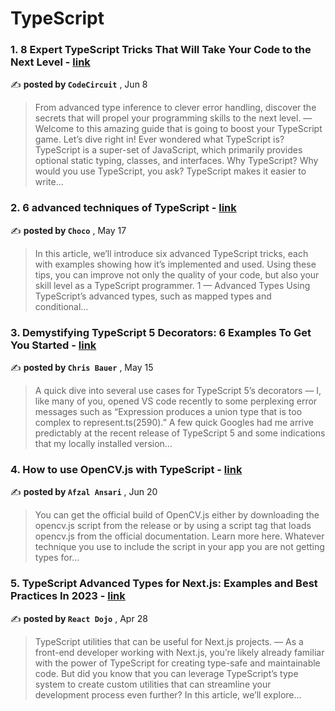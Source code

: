 
<h1>TypeScript</h1>
<h3>1. 8 Expert TypeScript Tricks That Will Take Your Code to the Next Level - <a href=https://medium.com/javascript-in-plain-english/8-expert-typescript-tricks-that-will-take-your-code-to-the-next-level-9b5bb79da880?source=tag_page---------0-85--------------------cff096da_ddb0_46fb_802a_26748f21488d-------17>link</a></h3>

✍️ **posted by `CodeCircuit`** , <date>Jun 8</date>

<blockquote>From advanced type inference to clever error handling, discover the secrets that will propel your programming skills to the next level. —  Welcome to this amazing guide that is going to boost your TypeScript game. Let’s dive right in! Ever wondered what TypeScript is? TypeScript is a super-set of JavaScript, which primarily provides optional static typing, classes, and interfaces. Why TypeScript? Why would you use TypeScript, you ask? TypeScript makes it easier to write…</blockquote>

<h3>2. 6 advanced techniques of TypeScript - <a href=https://medium.com/@Choco23/6-advanced-techniques-of-typescript-45c79a7cca4c?source=tag_page---------1-85--------------------cff096da_ddb0_46fb_802a_26748f21488d-------17>link</a></h3>

✍️ **posted by `Choco`** , <date>May 17</date>

<blockquote>In this article, we’ll introduce six advanced TypeScript tricks, each with examples showing how it’s implemented and used. Using these tips, you can improve not only the quality of your code, but also your skill level as a TypeScript programmer. 1 — Advanced Types Using TypeScript’s advanced types, such as mapped types and conditional…</blockquote>

<h3>3. Demystifying TypeScript 5 Decorators: 6 Examples To Get You Started - <a href=https://medium.com/better-programming/demystifying-typescript-5-decorators-6-examples-to-get-you-started-6861074c44e?source=tag_page---------2-85--------------------cff096da_ddb0_46fb_802a_26748f21488d-------17>link</a></h3>

✍️ **posted by `Chris Bauer`** , <date>May 15</date>

<blockquote>A quick dive into several use cases for TypeScript 5’s decorators —  I, like many of you, opened VS code recently to some perplexing error messages such as “Expression produces a union type that is too complex to represent.ts(2590).” A few quick Googles had me arrive predictably at the recent release of TypeScript 5 and some indications that my locally installed version…</blockquote>

<h3>4. How to use OpenCV.js with TypeScript - <a href=https://medium.com/@dev-afzalansari/how-to-use-opencv-js-with-typescript-31095fd5a2fe?source=tag_page---------3-85--------------------cff096da_ddb0_46fb_802a_26748f21488d-------17>link</a></h3>

✍️ **posted by `Afzal Ansari`** , <date>Jun 20</date>

<blockquote>You can get the official build of OpenCV.js either by downloading the opencv.js script from the release or by using a script tag that loads opencv.js from the official documentation. Learn more here. Whatever technique you use to include the script in your app you are not getting types for…</blockquote>

<h3>5. TypeScript Advanced Types for Next.js: Examples and Best Practices In 2023 - <a href=https://medium.com/bitsrc/typescript-advanced-types-for-next-js-examples-and-best-practices-in-2023-a3a3946a353e?source=tag_page---------4-85--------------------cff096da_ddb0_46fb_802a_26748f21488d-------17>link</a></h3>

✍️ **posted by `React Dojo`** , <date>Apr 28</date>

<blockquote>TypeScript utilities that can be useful for Next.js projects. —  As a front-end developer working with Next.js, you’re likely already familiar with the power of TypeScript for creating type-safe and maintainable code. But did you know that you can leverage TypeScript’s type system to create custom utilities that can streamline your development process even further? In this article, we’ll explore…</blockquote>

